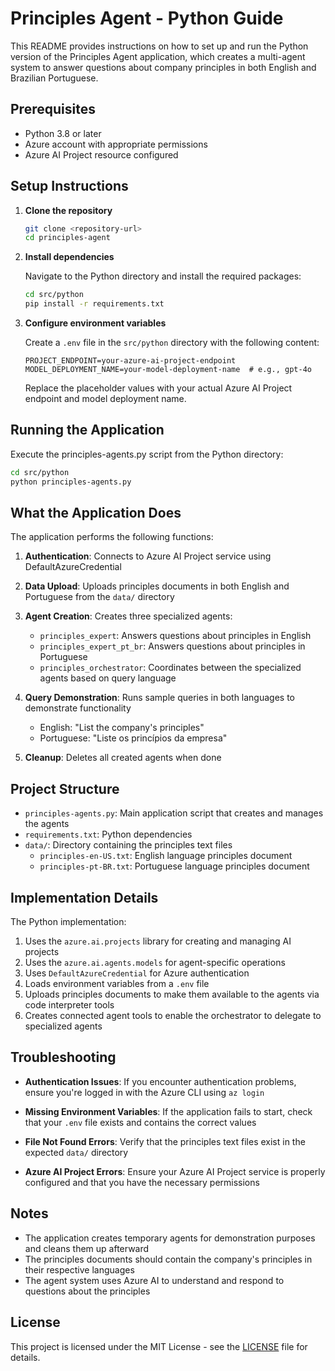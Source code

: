 # Principles Agent - Python Guide

This README provides instructions on how to set up and run the Python version of the Principles Agent application, which creates a multi-agent system to answer questions about company principles in both English and Brazilian Portuguese.

## Prerequisites

- Python 3.8 or later
- Azure account with appropriate permissions
- Azure AI Project resource configured

## Setup Instructions

1. **Clone the repository**

   ```bash
   git clone <repository-url>
   cd principles-agent
   ```

2. **Install dependencies**

   Navigate to the Python directory and install the required packages:

   ```bash
   cd src/python
   pip install -r requirements.txt
   ```

3. **Configure environment variables**

   Create a `.env` file in the `src/python` directory with the following content:

   ```
   PROJECT_ENDPOINT=your-azure-ai-project-endpoint
   MODEL_DEPLOYMENT_NAME=your-model-deployment-name  # e.g., gpt-4o
   ```

   Replace the placeholder values with your actual Azure AI Project endpoint and model deployment name.

## Running the Application

Execute the principles-agents.py script from the Python directory:

```bash
cd src/python
python principles-agents.py
```

## What the Application Does

The application performs the following functions:

1. **Authentication**: Connects to Azure AI Project service using DefaultAzureCredential

2. **Data Upload**: Uploads principles documents in both English and Portuguese from the `data/` directory

3. **Agent Creation**: Creates three specialized agents:
   - `principles_expert`: Answers questions about principles in English
   - `principles_expert_pt_br`: Answers questions about principles in Portuguese 
   - `principles_orchestrator`: Coordinates between the specialized agents based on query language

4. **Query Demonstration**: Runs sample queries in both languages to demonstrate functionality
   - English: "List the company's principles"
   - Portuguese: "Liste os princípios da empresa"

5. **Cleanup**: Deletes all created agents when done

## Project Structure

- `principles-agents.py`: Main application script that creates and manages the agents
- `requirements.txt`: Python dependencies
- `data/`: Directory containing the principles text files
  - `principles-en-US.txt`: English language principles document
  - `principles-pt-BR.txt`: Portuguese language principles document

## Implementation Details

The Python implementation:

1. Uses the `azure.ai.projects` library for creating and managing AI projects
2. Uses the `azure.ai.agents.models` for agent-specific operations
3. Uses `DefaultAzureCredential` for Azure authentication
4. Loads environment variables from a `.env` file
5. Uploads principles documents to make them available to the agents via code interpreter tools
6. Creates connected agent tools to enable the orchestrator to delegate to specialized agents

## Troubleshooting

- **Authentication Issues**: If you encounter authentication problems, ensure you're logged in with the Azure CLI using `az login`

- **Missing Environment Variables**: If the application fails to start, check that your `.env` file exists and contains the correct values

- **File Not Found Errors**: Verify that the principles text files exist in the expected `data/` directory

- **Azure AI Project Errors**: Ensure your Azure AI Project service is properly configured and that you have the necessary permissions

## Notes

- The application creates temporary agents for demonstration purposes and cleans them up afterward
- The principles documents should contain the company's principles in their respective languages
- The agent system uses Azure AI to understand and respond to questions about the principles

## License

This project is licensed under the MIT License - see the [LICENSE](../../LICENSE) file for details.
